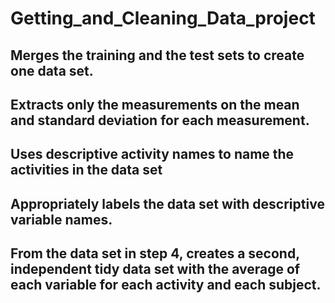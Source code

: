 # Getting_and_Cleaning_Data_project
## Merges the training and the test sets to create one data set.
## Extracts only the measurements on the mean and standard deviation for each measurement.
## Uses descriptive activity names to name the activities in the data set
## Appropriately labels the data set with descriptive variable names.
## From the data set in step 4, creates a second, independent tidy data set with the average of each variable for each activity and each subject.
